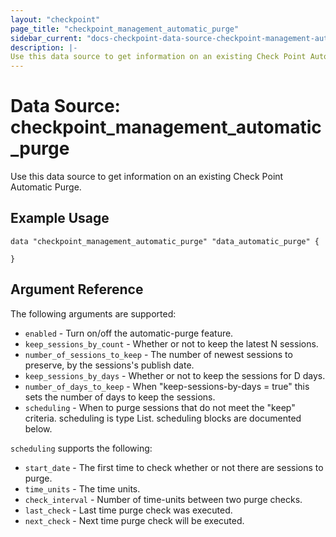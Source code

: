 ```yaml
---
layout: "checkpoint"
page_title: "checkpoint_management_automatic_purge"
sidebar_current: "docs-checkpoint-data-source-checkpoint-management-automatic-purge"
description: |-
Use this data source to get information on an existing Check Point Automatic Purge.
---
```


# Data Source: checkpoint_management_automatic_purge

Use this data source to get information on an existing Check Point Automatic Purge.


## Example Usage


```hcl
data "checkpoint_management_automatic_purge" "data_automatic_purge" {
   
}
```

## Argument Reference

The following arguments are supported:

* `enabled` - Turn on/off the automatic-purge feature.
* `keep_sessions_by_count` - Whether or not to keep the latest N sessions.
* `number_of_sessions_to_keep` - The number of newest sessions to preserve, by the sessions's publish date.
* `keep_sessions_by_days` - Whether or not to keep the sessions for D days.
* `number_of_days_to_keep` - When "keep-sessions-by-days = true" this sets the number of days to keep the sessions.
* `scheduling` - When to purge sessions that do not meet the "keep" criteria. scheduling is type List. scheduling blocks are documented below.

`scheduling` supports the following:

* `start_date` - The first time to check whether or not there are sessions to purge.
* `time_units` - The time units.
* `check_interval` - Number of time-units between two purge checks.
* `last_check` - Last time purge check was executed.
* `next_check` - Next time purge check will be executed.